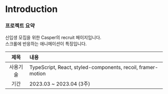 # Introduction
### 프로젝트 요약

신입생 모집을 위한 Casper의 recruit 페이지입니다.  
스크롤에 반응하는 애니메이션이 특징입니다.

|제목|내용|
|:---:|:---|
|사용기술|TypeScript, React, styled-components, recoil, framer-motion|
|기간| 2023.03 ~ 2023.04 (3주)|
